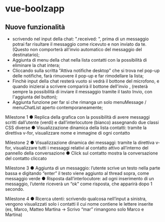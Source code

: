 # vue-boolzapp

## Nuove funzionalità
- scrivendo nel input della chat:  ".received: ", prima di un messaggio potrai far risultare il messaggio come ricevuto e non inviato da te. (Questo non comporterà all'invio automatico del messaggio del destinatario);
- Aggiunta di menu della chat nella lista contatti con la possibilità di eliminare la chat intera;
- Cliccando sulla scritta "Attiva notifiche desktop" che si trova nel pop-up delle notifiche, farà rimuovere il pop-up e far rimodellare la lista;
- Finchè input della chat resterà vuoto si vedrà il bottone del microfono, e quando inizierai a scrivere comparirà il bottone dell'invio , (resterà sempre la possibilità di inviare il messaggio tramite il tasto Invio, con l'aggiunta del button);
- Aggiunta funzione per far si che rimanga un solo menuMessage / menuChatList aperto contemporaneamente;



Milestone 1
● Replica della grafica con la possibilità di avere messaggi scritti dall’utente (verdi) e dall’interlocutore (bianco) assegnando due classi CSS diverse
● Visualizzazione dinamica della lista contatti: tramite la direttiva v-for, visualizzare nome e immagine di ogni contatto

Milestone 2
● Visualizzazione dinamica dei messaggi: tramite la direttiva v-for, visualizzare tutti i messaggi relativi al contatto attivo all’interno del pannello della conversazione
● Click sul contatto mostra la conversazione del contatto cliccato

Milestone 3
● Aggiunta di un messaggio: l’utente scrive un testo nella parte bassa e digitando
“enter” il testo viene aggiunto al thread sopra, come messaggio verde
● Risposta dall’interlocutore: ad ogni inserimento di un messaggio, l’utente riceverà
un “ok” come risposta, che apparirà dopo 1 secondo.

Milestone 4
● Ricerca utenti: scrivendo qualcosa nell’input a sinistra, vengono visualizzati solo i contatti il cui nome contiene le lettere inserite (es, Marco, Matteo Martina -> Scrivo “mar” rimangono solo Marco e Martina)